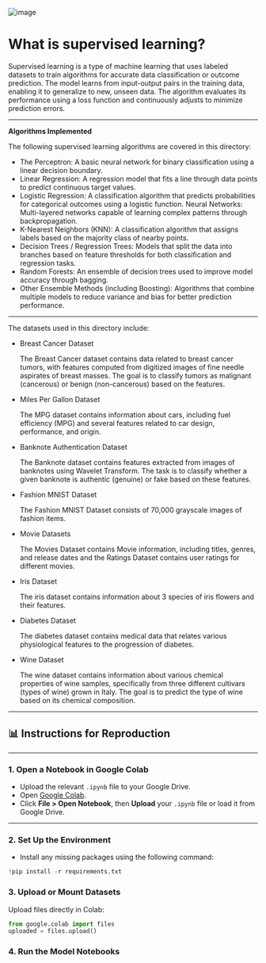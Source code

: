 ![image](https://github.com/user-attachments/assets/3da8ce29-d398-4da6-b844-90791e88086e)
# What is supervised learning?
Supervised learning is a type of machine learning that uses labeled datasets to train algorithms for accurate data classification or outcome prediction. The model learns from input-output pairs in the training data, enabling it to generalize to new, unseen data. The algorithm evaluates its performance using a loss function and continuously adjusts to minimize prediction errors. 

---

**Algorithms Implemented**

The following supervised learning algorithms are covered in this directory:

* The Perceptron: A basic neural network for binary classification using a linear decision boundary.
* Linear Regression: A regression model that fits a line through data points to predict continuous target values.
* Logistic Regression: A classification algorithm that predicts probabilities for categorical outcomes using a logistic function.
Neural Networks: Multi-layered networks capable of learning complex patterns through backpropagation.
* K-Nearest Neighbors (KNN): A classification algorithm that assigns labels based on the majority class of nearby points.
* Decision Trees / Regression Trees: Models that split the data into branches based on feature thresholds for both classification and regression tasks.
* Random Forests: An ensemble of decision trees used to improve model accuracy through bagging.
* Other Ensemble Methods (including Boosting): Algorithms that combine multiple models to reduce variance and bias for better prediction performance.

---

The datasets used in this directory include:
* Breast Cancer Dataset
  
   The Breast Cancer dataset contains data related to breast cancer tumors, with features computed from digitized images of fine needle aspirates of breast masses. The goal is to classify tumors as malignant (cancerous) or benign (non-cancerous) based on the features.
* Miles Per Gallon Dataset
  
  The MPG dataset contains information about cars, including fuel efficiency (MPG) and several features related to car design, performance, and origin.
* Banknote Authentication Dataset
  
  The Banknote dataset contains features extracted from images of banknotes using Wavelet Transform. The task is to classify whether a given banknote is authentic (genuine) or fake based on these features.
* Fashion MNIST Dataset
  
  The Fashion MNIST Dataset consists of 70,000 grayscale images of fashion items.
* Movie Datasets
  
  The Movies Dataset contains Movie information, including titles, genres, and release dates and the Ratings Dataset contains user ratings for different movies.
* Iris Dataset
  
  The iris dataset contains information about 3 species of iris flowers and their features.
* Diabetes Dataset
  
  The diabetes dataset contains medical data that relates various physiological features to the progression of diabetes.
* Wine Dataset
  
  The wine dataset contains information about various chemical properties of wine samples, specifically from three different cultivars (types of wine) grown in Italy. The goal is to predict the type of wine based on its chemical composition.

---

## 📊 Instructions for Reproduction

---

### **1. Open a Notebook in Google Colab**
- Upload the relevant `.ipynb` file to your Google Drive.
- Open [Google Colab](https://colab.research.google.com/).
- Click **File > Open Notebook**, then **Upload** your `.ipynb` file or load it from Google Drive.

---

### **2. Set Up the Environment**
- Install any missing packages using the following command:
```python
!pip install -r requirements.txt
```

### **3. Upload or Mount Datasets**
Upload files directly in Colab:

```python
from google.colab import files
uploaded = files.upload()
```

### **4. Run the Model Notebooks**



